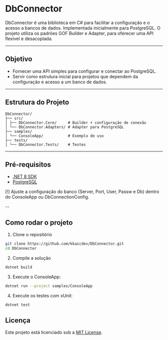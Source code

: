 ﻿# DbConnector

DbConnector é uma biblioteca em C# para facilitar a configuração e o acesso a bancos de dados.
Implementada inicialmente para PostgreSQL. O projeto utiliza os padrões GOF Builder e Adapter, para oferecer uma API flexível e desacoplada.

---

## Objetivo

- Fornecer uma API simples para configurar e conectar ao PostgreSQL.  
- Servir como estrutura inicial para projetos que dependem da configuração e acesso a um banco de dados.

---

## Estrutura do Projeto

```
DbConnector/
├── src/					
│ ├── DbConnector.Core/		# Builder + configuração de conexão
│ └── DbConnector.Adapters/ # Adapter para PostgreSQL
├── samples/				
│ └── ConsoleApp/			# Exemplo de uso
├── tests/					
│ └── DbConnector.Tests/	# Testes
```

---

## Pré-requisitos

- [.NET 8 SDK](https://dotnet.microsoft.com/download)  
- [PostgreSQL](https://www.postgresql.org/download/)

[!] Ajuste a configuração do banco (Server, Port, User, Passw e Db) dentro do ConsoleApp ou DbConnectionConfig.

--

## Como rodar o projeto

1. Clone o repositório

```bash
git clone https://github.com/kkaicdev/DbConnector.git
cd DbConnector
```

2. Compile a solução

```bash
dotnet build
```

3. Execute o ConsoleApp:

```bash
dotnet run --project samples/ConsoleApp
```

4. Execute os testes com xUnit:

```bash
dotnet test
```

## Licença

Este projeto está licenciado sob a [MIT License](LICENSE).